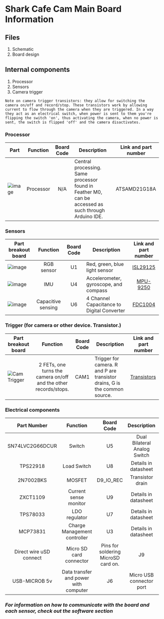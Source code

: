 # Shark Cafe Cam Main Board Information
## Files
1. Schematic
2. Board design
## Internal components

1. Processor
2. Sensors  
3. Camera trigger
```
Note on camera trigger transistors: they allow for switching the camera on/off and record/stop. These transistors work by allowing current to flow through the camera when they are triggered. In a way they act as an electrical switch, when power is sent to them you're flipping the switch 'on', thus activating the camera, when no power is sent, the switch is flipped 'off' and the camera disactivates.
```

### Processor

| Part         | Function          | Board Code    | Description       | Link and part number      |
| --------------------|:-------------:|:-------------:|-----------------|----------------- |
| ![image](https://user-images.githubusercontent.com/52707386/63448839-b143f180-c3f3-11e9-8a64-d5150a3e8d03.png) | Processor | N/A | Central processing. Same processor found in Feather M0, can be accessed as such through Arduino IDE.| ATSAMD21G18A |

### Sensors

| Part breakout board         | Function          | Board Code    | Description       | Link and part number      |
| --------------------|:-------------:|:-------------:|-----------------|:---------------------------:|
| ![image](https://user-images.githubusercontent.com/52707386/63448032-f23b0680-c3f1-11e9-9f2b-210ce0e2d542.png)  | RGB sensor  | U1  | Red, green, blue light sensor  |  [ISL29125](https://www.sparkfun.com/products/12829)   |
| ![image](https://user-images.githubusercontent.com/52707386/63448396-ab014580-c3f2-11e9-9538-76c5c1f9470b.png)  | IMU        | U4           | Accelerometer, gyroscope, and compass | [MPU-9250](https://www.invensense.com/products/motion-tracking/9-axis/mpu-9250/)   |
| ![image](https://user-images.githubusercontent.com/52707386/63448686-4c889700-c3f3-11e9-99aa-de4e05dbfba7.png)  | Capacitive sensing         |   U6   | 4 Channel Capacitance to Digital Converter  | [FDC1004](http://www.ti.com/product/FDC1004)  |

### Trigger (for camera or other device. Transistor.)

| Part breakout board         | Function          | Board Code    | Description       | Link and part number      |
| --------------------|:-------------:| -------------|-----------------|---------------------------|
| ![Cam Trigger](https://user-images.githubusercontent.com/52707386/63304094-b63f5e80-c296-11e9-8e68-4f7866a1bdb1.jpg)  |  2 FETs, one turns the camera on/off and the other records/stops.  | CAM1  | Trigger for camera. R and P are transistor drains, G is the common source.  |  [Transistors](https://learn.sparkfun.com/tutorials/transistors/all#extending-the-water-analogy)   |

### Electrical components

| Part Number         | Function          | Board Code    | Description       | Link       |
|:--------------------:|:-------------:|:-------------:|:-----------------:|:-----------------:|
| SN74LVC2G66DCUR  | Switch         | U5    | Dual Bilateral Analog Switch  | [SN74LVC2G66DCUR](http://www.ti.com/lit/ds/symlink/sn74lvc2g66.pdf)  |
| TPS22918            | Load Switch         | U8     | Details in datasheet  | [TPS22918](http://www.ti.com/product/TPS22918)  |
| 2N7002BKS           | MOSFET         | D9_IO_REC     | Transistor drain  | [2N7002BKS](https://assets.nexperia.com/documents/data-sheet/2N7002BKS.pdf)  |
| ZXCT1109            | Current sense monitor         |   U9   | Details in datasheet  | [ZXCT1109](https://www.diodes.com/assets/Datasheets/ZXCT1107_10.pdf)  |
| TPS78033            | LDO regulator         | U7     | Details in datasheet  | [TPS78033](https://www.findchips.com/detail/tps78033/2477-Texas%20Instruments?quantity=1)  |
| MCP73831            | Charge Management controller         |  U3    | Details in datasheet  | [MCP73831](https://cdn.sparkfun.com/assets/learn_tutorials/6/9/5/MCP738312.pdf)  |
| Direct wire uSD connect        | Micro SD card connector         | Pins for soldering MicroSD card on.     | J9  | N/A  |
| USB-MICROB 5v                | Data transfer and power with computer         | J6     | Micro USB connector port  | N/A  |
   
 ### *For information on how to communicate with the board and each sensor, check out the software section*
